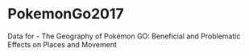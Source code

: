 # PokemonGo2017
Data for - The Geography of Pokémon GO: Beneficial and Problematic Effects on Places and Movement
